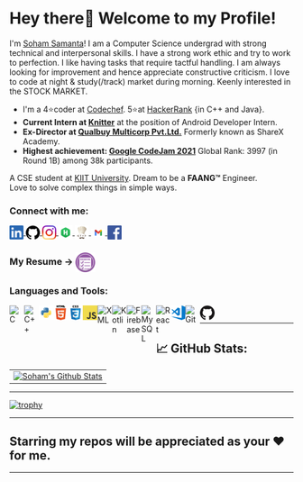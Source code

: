 # Hey there👋 Welcome to my Profile!

I'm [Soham Samanta](https://www.linkedin.com/in/soham-samanta-5732b41b5/)!
I am a Computer Science undergrad with strong technical and interpersonal skills. I have a strong work ethic and try to work to perfection. I like having tasks that require tactful handling. I am always looking for improvement and hence appreciate constructive criticism. I love to code at night & study(/track) market during morning. Keenly interested in the STOCK MARKET.
 
- I'm a 4⭐coder at [Codechef](https://www.codechef.com/users/soham_cp_noob). 5⭐at [HackerRank](https://www.hackerrank.com/sohamsamanta2?hr_r=1) {in C++ and Java}.
- <b>Current Intern at [Knitter](https://www.linkedin.com/company/knitter/)</b> at the position of Android Developer Intern.
- <b>Ex-Director at [Qualbuy Multicorp Pvt.Ltd.](https://www.sharexindustries.com/)</b> Formerly known as ShareX Academy.
- <b>Highest achievement: [Google CodeJam 2021](https://drive.google.com/file/d/1AX-W4pBfTZm7JXK3FBMJd9vY1Pi86kUP/view)</b> Global Rank: 3997 (in Round 1B) among 38k participants.

A CSE student at [KIIT University](https://kiit.ac.in/). Dream to be a <b>FAANG™️</b> Engineer.<br>
Love to solve complex things in simple ways.

### Connect with me:
<a href="https://www.linkedin.com/in/soham-samanta-5732b41b5/">
  <img align="center" alt="Soham's LinkedIN" width="25px" src="Assets/linkedin.png" />
</a>
<a href="https://github.com/soham-samanta">
  <img align="center" alt="Soham's Github" width="25px" src="Assets/github.png" />
</a>
<a href="https://www.instagram.com/sohamsamanta2/">
  <img align="center" alt="Soham's Instagram" width="25px" src="Assets/instagram.png" />
</a>
<a href="https://www.hackerrank.com/sohamsamanta2?hr_r=1">
  <img align="center" alt="Soham's Hackerrank" width="25px" src="Assets/hackerrank.png" />
</a>
<a href="https://www.codechef.com/users/soham_cp_noob">
  <img align="center" alt="Soham's Codechef" width="25px" src="Assets/codechef.jpg" />
</a>
<a href="mailto:sohamsamanta2@gmail.com?subject=Hey%20Soham,%20From%20Github">
  <img align="center" alt="Soham's Gmail" width="25px" src="Assets/gmail.png" />
</a>
<a href="https://www.facebook.com/soham.samnata">
  <img align="center" alt="Soham's Facebook" width="25px" src="Assets/facebook.png" />
</a>
<br>

### My Resume -> <a href="https://drive.google.com/file/d/1nzrQpK9PFYdxDaH4jlG1t5-tSAuBgyLy/view?usp=sharing"><img align="center" alt="Soham's Resume" width="35px" src="Assets/resume.png" /></a>

### Languages and Tools:

<img align="left" alt="C" width="26px" src="https://img.icons8.com/color/48/000000/c-programming.png" />

<img align="left" alt="C++" width="26px" src="https://img.icons8.com/color/48/000000/c-plus-plus-logo.png"/>

<img align="left" alt="Python" width="26px" src="https://raw.githubusercontent.com/github/explore/80688e429a7d4ef2fca1e82350fe8e3517d3494d/topics/python/python.png">

<img align="left" alt="HTML5" width="26px" src="https://raw.githubusercontent.com/github/explore/80688e429a7d4ef2fca1e82350fe8e3517d3494d/topics/html/html.png" />

<img align="left" alt="CSS3" width="26px" src="https://raw.githubusercontent.com/github/explore/80688e429a7d4ef2fca1e82350fe8e3517d3494d/topics/css/css.png" />

<img align="left" alt="Javascript" width="26px" src="https://raw.githubusercontent.com/github/explore/80688e429a7d4ef2fca1e82350fe8e3517d3494d/topics/javascript/javascript.png">

<img align="left" alt="XML" width="26px" src="https://img.icons8.com/color/48/000000/xml.png"/>
<img align="left" alt="Kotlin" width="26px" src="https://img.icons8.com/color/48/000000/kotlin.png"/>
<img align="left" alt="Firebase" width="26px" src="https://img.icons8.com/color/48/000000/firebase.png"/>
<img align="left" alt="MySQL" width="26px" src="https://img.icons8.com/color/48/000000/mysql.png"/>

<img align="left" alt="React" width="26px" src="https://img.icons8.com/color/48/000000/react-native.png"/>

<img align="left" alt="Visual Studio Code" width="26px" src="https://raw.githubusercontent.com/github/explore/80688e429a7d4ef2fca1e82350fe8e3517d3494d/topics/visual-studio-code/visual-studio-code.png" />

<img align="left" alt="Git" width="26px" src="https://img.icons8.com/color/48/000000/git.png" />

<img align="left" alt="GitHub" width="26px" src="https://raw.githubusercontent.com/github/explore/78df643247d429f6cc873026c0622819ad797942/topics/github/github.png" />

<br />
<hr>

## &#x1f4c8; GitHub Stats:
<table>
  <tr>
    <td>
      <a href="https://github.com/soham-samanta"> 
        <img alt="Soham's Github Stats" src="https://github-readme-stats.vercel.app/api?username=soham-samanta&theme=chartreuse-dark&show_icons=true&count_private=true" />

  </tr>
</table>
<hr>

[![trophy](https://github-profile-trophy.vercel.app/?username=soham-samanta&theme=onedark&column=8)](https://github.com/ryo-ma/github-profile-trophy)
<hr>

<h2>Starring my repos will be appreciated as your ❤️ for me. </h2>


---
